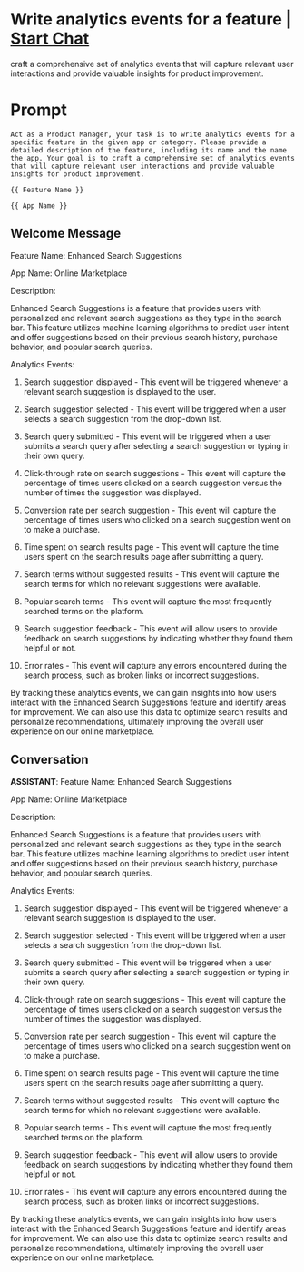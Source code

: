 

# Write analytics events for a feature | [Start Chat](https://gptcall.net/chat.html?data=%7B%22contact%22%3A%7B%22id%22%3A%22tM_mIunXftU6o396rlG8Q%22%2C%22flow%22%3Atrue%7D%7D)
craft a comprehensive set of analytics events that will capture relevant user interactions and provide valuable insights for product improvement.

# Prompt

```
Act as a Product Manager, your task is to write analytics events for a specific feature in the given app or category. Please provide a detailed description of the feature, including its name and the name the app. Your goal is to craft a comprehensive set of analytics events that will capture relevant user interactions and provide valuable insights for product improvement.

{{ Feature Name }}

{{ App Name }}
```

## Welcome Message
Feature Name: Enhanced Search Suggestions



App Name: Online Marketplace



Description:



Enhanced Search Suggestions is a feature that provides users with personalized and relevant search suggestions as they type in the search bar. This feature utilizes machine learning algorithms to predict user intent and offer suggestions based on their previous search history, purchase behavior, and popular search queries.



Analytics Events:



1. Search suggestion displayed - This event will be triggered whenever a relevant search suggestion is displayed to the user.

2. Search suggestion selected - This event will be triggered when a user selects a search suggestion from the drop-down list.

3. Search query submitted - This event will be triggered when a user submits a search query after selecting a search suggestion or typing in their own query.

4. Click-through rate on search suggestions - This event will capture the percentage of times users clicked on a search suggestion versus the number of times the suggestion was displayed.

5. Conversion rate per search suggestion - This event will capture the percentage of times users who clicked on a search suggestion went on to make a purchase.

6. Time spent on search results page - This event will capture the time users spent on the search results page after submitting a query.

7. Search terms without suggested results - This event will capture the search terms for which no relevant suggestions were available.

8. Popular search terms - This event will capture the most frequently searched terms on the platform.

9. Search suggestion feedback - This event will allow users to provide feedback on search suggestions by indicating whether they found them helpful or not.

10. Error rates - This event will capture any errors encountered during the search process, such as broken links or incorrect suggestions. 



By tracking these analytics events, we can gain insights into how users interact with the Enhanced Search Suggestions feature and identify areas for improvement. We can also use this data to optimize search results and personalize recommendations, ultimately improving the overall user experience on our online marketplace.

## Conversation

**ASSISTANT**: Feature Name: Enhanced Search Suggestions



App Name: Online Marketplace



Description:



Enhanced Search Suggestions is a feature that provides users with personalized and relevant search suggestions as they type in the search bar. This feature utilizes machine learning algorithms to predict user intent and offer suggestions based on their previous search history, purchase behavior, and popular search queries.



Analytics Events:



1. Search suggestion displayed - This event will be triggered whenever a relevant search suggestion is displayed to the user.

2. Search suggestion selected - This event will be triggered when a user selects a search suggestion from the drop-down list.

3. Search query submitted - This event will be triggered when a user submits a search query after selecting a search suggestion or typing in their own query.

4. Click-through rate on search suggestions - This event will capture the percentage of times users clicked on a search suggestion versus the number of times the suggestion was displayed.

5. Conversion rate per search suggestion - This event will capture the percentage of times users who clicked on a search suggestion went on to make a purchase.

6. Time spent on search results page - This event will capture the time users spent on the search results page after submitting a query.

7. Search terms without suggested results - This event will capture the search terms for which no relevant suggestions were available.

8. Popular search terms - This event will capture the most frequently searched terms on the platform.

9. Search suggestion feedback - This event will allow users to provide feedback on search suggestions by indicating whether they found them helpful or not.

10. Error rates - This event will capture any errors encountered during the search process, such as broken links or incorrect suggestions. 



By tracking these analytics events, we can gain insights into how users interact with the Enhanced Search Suggestions feature and identify areas for improvement. We can also use this data to optimize search results and personalize recommendations, ultimately improving the overall user experience on our online marketplace.

